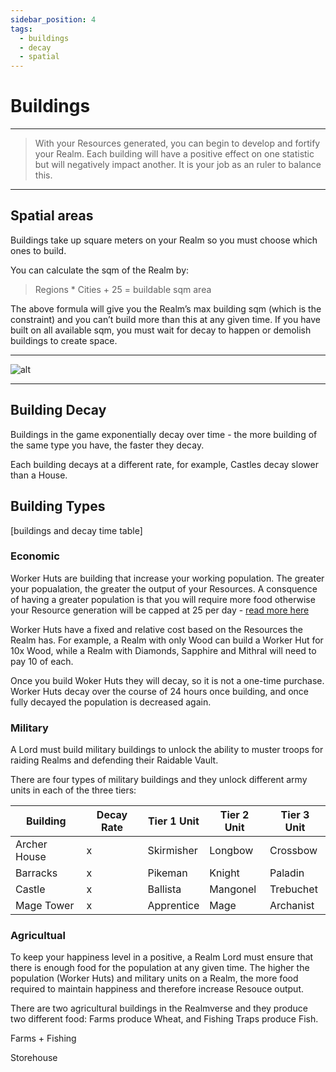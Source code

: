 ```yaml
---
sidebar_position: 4
tags:
  - buildings
  - decay
  - spatial
---
```


# Buildings

---

> With your Resources generated, you can begin to develop and fortify your Realm. Each building will have a positive effect on one statistic but will negatively impact another. It is your job as an ruler to balance this.



---

## Spatial areas

Buildings take up square meters on your Realm so you must choose which ones to build.


You can calculate the sqm of the Realm by:

> Regions * Cities + 25 = buildable sqm area

The above formula will give you the Realm’s max building sqm (which is the constraint) and you can’t build more than this at any given time. If you have built on all available sqm, you must wait for decay to happen or demolish buildings to create space. 

---

![alt](/img/game/buildings.png)

---
## Building Decay

Buildings in the game exponentially decay over time - the more building of the same type you have, the faster they decay.

Each building decays at a different rate, for example, Castles decay slower than a House. 


## Building Types

[buildings and decay time table]

### Economic

Worker Huts are building that increase your working population. The greater your popualation, the greater the output of your Resources. A consquence of having a greater population is that you will require more food otherwise your Resource generation will be capped at 25 per day - [read more here](./food)

Worker Huts have a fixed and relative cost based on the Resources the Realm has. For example, a Realm with only Wood can build a Worker Hut for 10x Wood, while a Realm with Diamonds, Sapphire and Mithral will need to pay 10 of each. 

Once you build Woker Huts they will decay, so it is not a one-time purchase. Worker Huts decay over the course of 24 hours once building, and once fully decayed the population is decreased again.

### Military

A Lord must build military buildings to unlock the ability to muster troops for raiding Realms and defending their Raidable Vault. 

There are four types of military buildings and they unlock different army units in each of the three tiers:

| Building | Decay Rate | Tier 1 Unit | Tier 2 Unit | Tier 3 Unit |
| ----------- | ----------- | ----------- | ----------- | ----------- |
| Archer House | x | Skirmisher | Longbow | Crossbow |
| Barracks | x | Pikeman | Knight | Paladin |
| Castle | x | Ballista | Mangonel | Trebuchet |
| Mage Tower | x | Apprentice | Mage | Archanist |

### Agricultual 

To keep your happiness level in a positive, a Realm Lord must ensure that there is enough food for the population at any given time. The higher the population (Worker Huts) and military units on a Realm, the more food required to maintain happiness and therefore increase Resouce output.

There are two agricultural buildings in the Realmverse and they produce two different food: Farms produce Wheat, and Fishing Traps produce Fish. 



Farms + Fishing

Storehouse